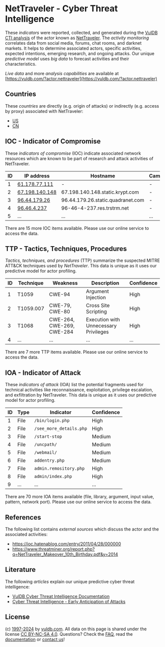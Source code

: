 # NetTraveler - Cyber Threat Intelligence

These _indicators_ were reported, collected, and generated during the [VulDB CTI analysis](https://vuldb.com/?kb.cti) of the actor known as [NetTraveler](https://vuldb.com/?actor.nettraveler). The _activity monitoring_ correlates data from social media, forums, chat rooms, and darknet markets. It helps to determine associated actors, specific activities, expected intentions, emerging research, and ongoing attacks. Our unique _predictive model_ uses _big data_ to forecast activities and their characteristics.

_Live data_ and more _analysis capabilities_ are available at [https://vuldb.com/?actor.nettraveler](https://vuldb.com/?actor.nettraveler)

## Countries

These _countries_ are directly (e.g. origin of attacks) or indirectly (e.g. access by proxy) associated with NetTraveler:

* [US](https://vuldb.com/?country.us)
* [CN](https://vuldb.com/?country.cn)

## IOC - Indicator of Compromise

These _indicators of compromise_ (IOC) indicate associated network resources which are known to be part of research and attack activities of NetTraveler.

ID | IP address | Hostname | Campaign | Confidence
-- | ---------- | -------- | -------- | ----------
1 | [61.178.77.111](https://vuldb.com/?ip.61.178.77.111) | - | - | High
2 | [67.198.140.148](https://vuldb.com/?ip.67.198.140.148) | 67.198.140.148.static.krypt.com | - | High
3 | [96.44.179.26](https://vuldb.com/?ip.96.44.179.26) | 96.44.179.26.static.quadranet.com | - | High
4 | [96.46.4.237](https://vuldb.com/?ip.96.46.4.237) | 96-46-4-237.res.trstrm.net | - | High
5 | ... | ... | ... | ...

There are 15 more IOC items available. Please use our online service to access the data.

## TTP - Tactics, Techniques, Procedures

_Tactics, techniques, and procedures_ (TTP) summarize the suspected MITRE ATT&CK techniques used by _NetTraveler_. This data is unique as it uses our predictive model for actor profiling.

ID | Technique | Weakness | Description | Confidence
-- | --------- | -------- | ----------- | ----------
1 | T1059 | CWE-94 | Argument Injection | High
2 | T1059.007 | CWE-79, CWE-80 | Cross Site Scripting | High
3 | T1068 | CWE-264, CWE-269, CWE-284 | Execution with Unnecessary Privileges | High
4 | ... | ... | ... | ...

There are 7 more TTP items available. Please use our online service to access the data.

## IOA - Indicator of Attack

These _indicators of attack_ (IOA) list the potential fragments used for technical activities like reconnaissance, exploitation, privilege escalation, and exfiltration by NetTraveler. This data is unique as it uses our predictive model for actor profiling.

ID | Type | Indicator | Confidence
-- | ---- | --------- | ----------
1 | File | `/bin/login.php` | High
2 | File | `/see_more_details.php` | High
3 | File | `/start-stop` | Medium
4 | File | `/uncpath/` | Medium
5 | File | `/webmail/` | Medium
6 | File | `addentry.php` | Medium
7 | File | `admin.remository.php` | High
8 | File | `admin/index.php` | High
9 | ... | ... | ...

There are 70 more IOA items available (file, library, argument, input value, pattern, network port). Please use our online service to access the data.

## References

The following list contains _external sources_ which discuss the actor and the associated activities:

* https://ioc.hatenablog.com/entry/2011/04/28/000000
* https://www.threatminer.org/report.php?q=NetTraveler_Makeover_10th_Birthday.pdf&y=2014

## Literature

The following _articles_ explain our unique predictive cyber threat intelligence:

* [VulDB Cyber Threat Intelligence Documentation](https://vuldb.com/?kb.cti)
* [Cyber Threat Intelligence - Early Anticipation of Attacks](https://www.scip.ch/en/?labs.20201022)

## License

(c) [1997-2024](https://vuldb.com/?kb.changelog) by [vuldb.com](https://vuldb.com/?kb.about). All data on this page is shared under the license [CC BY-NC-SA 4.0](https://creativecommons.org/licenses/by-nc-sa/4.0/). Questions? Check the [FAQ](https://vuldb.com/?kb.faq), read the [documentation](https://vuldb.com/?kb) or [contact us](https://vuldb.com/?contact)!
